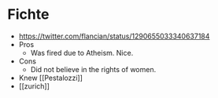# Fichte
- https://twitter.com/flancian/status/1290655033340637184
- Pros
    - Was fired due to Atheism. Nice.
- Cons
    - Did not believe in the rights of women.
- Knew [[Pestalozzi]]
- [[zurich]]

